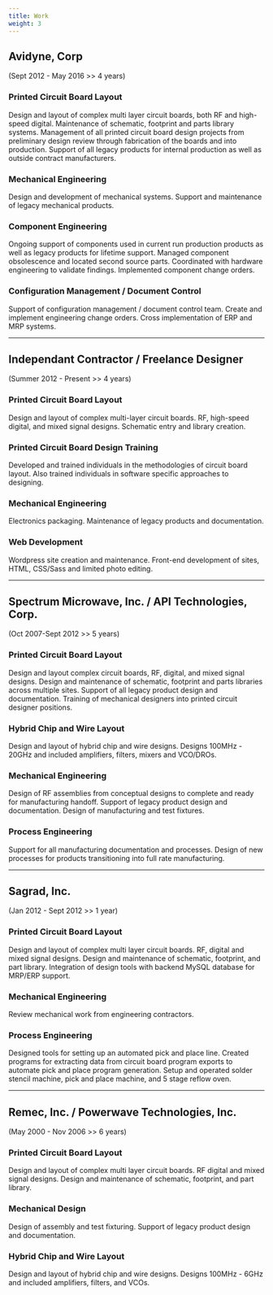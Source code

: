 ```yaml
---
title: Work
weight: 3
---
```


## Avidyne, Corp
(Sept 2012 - May 2016 >> 4 years)

### Printed Circuit Board Layout
Design and layout of complex multi layer circuit boards, both RF and high-speed digital. Maintenance of schematic, footprint and parts library systems. Management of all printed circuit board design projects from preliminary design review through fabrication of the boards and into production. Support of all legacy products for internal production as well as outside contract manufacturers.

### Mechanical Engineering
Design and development of mechanical systems. Support and maintenance  of legacy mechanical products.

### Component Engineering
Ongoing support of components used in current run production products as well as legacy products for lifetime support. Managed component obsolescence and located second source parts. Coordinated with hardware engineering to validate findings. Implemented component change orders.

### Configuration Management / Document Control
Support of configuration management / document control team. Create and implement engineering change orders. Cross implementation of ERP and MRP systems.

<hr />

## Independant Contractor / Freelance Designer
(Summer 2012 - Present >> 4 years)

### Printed Circuit Board Layout
Design and layout of complex multi-layer circuit boards. RF, high-speed digital, and mixed signal designs. Schematic entry and library creation.

### Printed Circuit Board Design Training
Developed and trained individuals in the methodologies of circuit board layout. Also trained individuals in software specific approaches to designing.

### Mechanical Engineering
Electronics packaging. Maintenance of legacy products and documentation.

### Web Development
Wordpress site creation and maintenance. Front-end development of sites, HTML, CSS/Sass and limited photo editing.

<hr />

## Spectrum Microwave, Inc. / API Technologies, Corp.
(Oct 2007-Sept 2012 >> 5 years)

### Printed Circuit Board Layout
Design and layout complex circuit boards, RF, digital, and mixed signal designs. Design and maintenance of schematic, footprint and parts libraries across multiple sites. Support of all legacy product design and documentation. Training of mechanical designers into printed circuit designer positions.

### Hybrid Chip and Wire Layout
Design and layout of hybrid chip and wire designs. Designs 100MHz - 20GHz and included amplifiers, filters, mixers and VCO/DROs.

### Mechanical Engineering
Design of RF assemblies from conceptual designs to complete and ready for manufacturing handoff. Support of legacy product design and documentation. Design of manufacturing and test fixtures.

### Process Engineering
Support for all manufacturing documentation and processes. Design of new processes for products transitioning into full rate manufacturing.

<hr />

## Sagrad, Inc.
(Jan 2012 - Sept 2012 >> 1 year)

### Printed Circuit Board Layout
Design and layout of complex multi layer circuit boards. RF, digital and mixed signal designs. Design and maintenance of schematic, footprint, and part library. Integration of design tools with backend MySQL database for MRP/ERP support.

### Mechanical Engineering
Review mechanical work from engineering contractors.

### Process Engineering
Designed tools for setting up an automated pick and place line. Created programs for extracting data from circuit board program exports to automate pick and place program generation. Setup and operated solder stencil machine, pick and place machine, and 5 stage reflow oven.

<hr />

## Remec, Inc. / Powerwave Technologies, Inc.
(May 2000 - Nov 2006 >> 6 years)

### Printed Circuit Board Layout
Design and layout of complex multi layer circuit boards. RF digital and mixed signal designs. Design and maintenance of schematic, footprint, and part library.

### Mechanical Design
Design of assembly and test fixturing. Support of legacy product design and documentation.

### Hybrid Chip and Wire Layout
Design and layout of hybrid chip and wire designs. Designs 100MHz - 6GHz and included amplifiers, filters, and VCOs.
